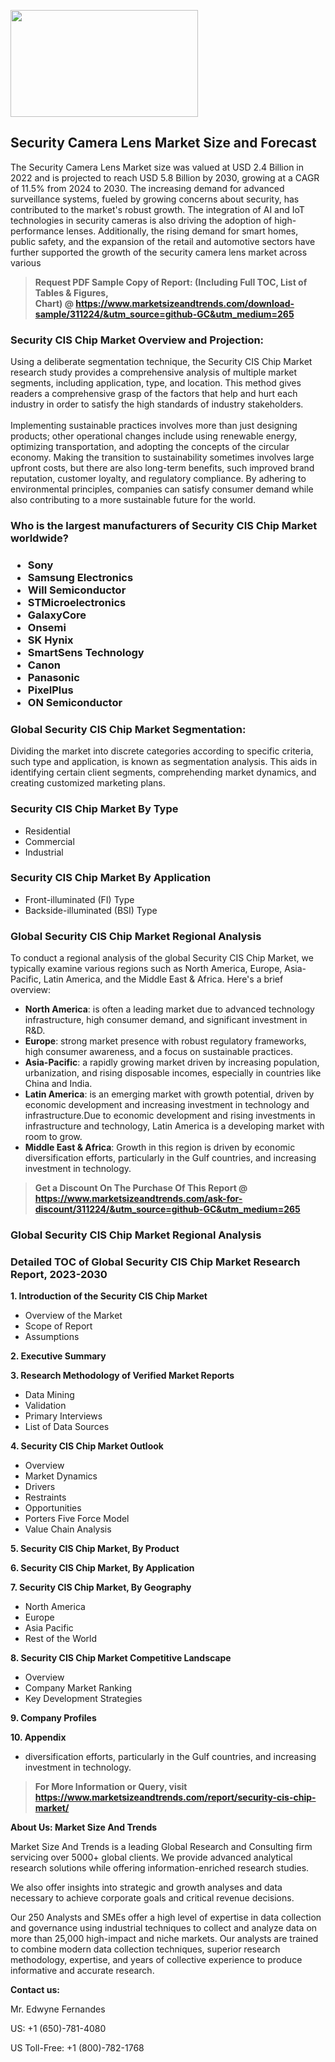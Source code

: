 <p><img class="alignnone size-medium wp-image-20088" src="https://ffe5etoiles.com/wp-content/uploads/2024/12/MST1-300x171.png" alt="" width="300" height="171" /></p><h2>Security Camera Lens Market Size and Forecast</h2><p>The Security Camera Lens Market size was valued at USD 2.4 Billion in 2022 and is projected to reach USD 5.8 Billion by 2030, growing at a CAGR of 11.5% from 2024 to 2030. The increasing demand for advanced surveillance systems, fueled by growing concerns about security, has contributed to the market's robust growth. The integration of AI and IoT technologies in security cameras is also driving the adoption of high-performance lenses. Additionally, the rising demand for smart homes, public safety, and the expansion of the retail and automotive sectors have further supported the growth of the security camera lens market across various </p><blockquote id="" class=""><strong>Request PDF Sample Copy of Report: (Including Full TOC, List of Tables &amp; Figures, Chart)&nbsp;@&nbsp;<strong><a href="https://www.marketsizeandtrends.com/download-sample/311224/&utm_source=github-GC&utm_medium=265" target="_blank">https://www.marketsizeandtrends.com/download-sample/311224/&utm_source=github-GC&utm_medium=265</a></strong></strong></blockquote><h3 id="" class="">Security CIS Chip Market&nbsp;Overview and Projection:</h3><p id="" class="">Using a deliberate segmentation technique, the Security CIS Chip Market research study provides a comprehensive analysis of multiple market segments, including application, type, and location. This method gives readers a comprehensive grasp of the factors that help and hurt each industry in order to satisfy the high standards of industry stakeholders. <br /> <br />Implementing sustainable practices involves more than just designing products; other operational changes include using renewable energy, optimizing transportation, and adopting the concepts of the circular economy. Making the transition to sustainability sometimes involves large upfront costs, but there are also long-term benefits, such improved brand reputation, customer loyalty, and regulatory compliance. By adhering to environmental principles, companies can satisfy consumer demand while also contributing to a more sustainable future for the world.</p><h3 id="" class="">Who is the largest manufacturers of&nbsp;Security CIS Chip Market worldwide?</h3><h3 class=""><p><ul><li>Sony </li><li> Samsung Electronics </li><li> Will Semiconductor </li><li> STMicroelectronics </li><li> GalaxyCore </li><li> Onsemi </li><li> SK Hynix </li><li> SmartSens Technology </li><li> Canon </li><li> Panasonic </li><li> PixelPlus </li><li> ON Semiconductor</li></ul></p></h3><h3 id="" class="">Global&nbsp;Security CIS Chip Market Segmentation:</h3><p id="" class="">Dividing the market into discrete categories according to specific criteria, such type and application, is known as segmentation analysis. This aids in identifying certain client segments, comprehending market dynamics, and creating customized marketing plans.</p><h3 id="" class="">Security CIS Chip Market&nbsp;By Type</h3><p><p><ul><li>Residential</li><li> Commercial</li><li> Industrial</p></li></ul></p></p><h3 id="" class="">Security CIS Chip Market&nbsp;By Application</h3><p class=""><p><ul><li>Front-illuminated (FI) Type</li><li> Backside-illuminated (BSI) Type</li></ul></p></p><h3 id="" class="">Global Security CIS Chip Market Regional Analysis</h3><p id="" class="">To conduct a regional analysis of the global Security CIS Chip Market, we typically examine various regions such as North America, Europe, Asia-Pacific, Latin America, and the Middle East &amp; Africa. Here's a brief overview:</p><ul><li><strong>North America</strong>: is often a leading market due to advanced technology infrastructure, high consumer demand, and significant investment in R&amp;D.</li><li><strong>Europe</strong>: strong market presence with robust regulatory frameworks, high consumer awareness, and a focus on sustainable practices.</li><li><strong>Asia-Pacific</strong>: a rapidly growing market driven by increasing population, urbanization, and rising disposable incomes, especially in countries like China and India.</li><li><strong>Latin America</strong>: is an emerging market with growth potential, driven by economic development and increasing investment in technology and infrastructure.Due to economic development and rising investments in infrastructure and technology, Latin America is a developing market with room to grow.</li><li><strong>Middle East &amp; Africa</strong>: Growth in this region is driven by economic diversification efforts, particularly in the Gulf countries, and increasing investment in technology.</li></ul><blockquote id="" class=""><strong>Get a Discount On The Purchase Of This Report @ <strong><a href="https://www.marketsizeandtrends.com/ask-for-discount/311224/&utm_source=github-GC&utm_medium=265" target="_blank">https://www.marketsizeandtrends.com/ask-for-discount/311224/&utm_source=github-GC&utm_medium=265</a></strong></strong></blockquote><h3 id="" class="">Global Security CIS Chip Market Regional Analysis</h3><h3 id="" class="">Detailed TOC of Global Security CIS Chip Market Research Report, 2023-2030</h3><p id="" class=""><strong>1. Introduction of the Security CIS Chip Market</strong></p><ul><li>Overview of the Market</li><li>Scope of Report</li><li>Assumptions</li></ul><p id="" class=""><strong>2. Executive Summary</strong></p><p id="" class=""><strong>3. Research Methodology of Verified Market Reports</strong></p><ul><li>Data Mining</li><li>Validation</li><li>Primary Interviews</li><li>List of Data Sources</li></ul><p id="" class=""><strong>4. Security CIS Chip Market Outlook</strong></p><ul><li>Overview</li><li>Market Dynamics</li><li>Drivers</li><li>Restraints</li><li>Opportunities</li><li>Porters Five Force Model</li><li>Value Chain Analysis</li></ul><p id="" class=""><strong>5. Security CIS Chip Market, By Product</strong></p><p id="" class=""><strong>6. Security CIS Chip Market, By Application</strong></p><p id="" class=""><strong>7. Security CIS Chip Market, By Geography</strong></p><ul><li>North America</li><li>Europe</li><li>Asia Pacific</li><li>Rest of the World</li></ul><p id="" class=""><strong>8. Security CIS Chip Market Competitive Landscape</strong></p><ul><li>Overview</li><li>Company Market Ranking</li><li>Key Development Strategies</li></ul><p id="" class=""><strong>9. Company Profiles</strong></p><p id="" class=""><strong>10. Appendix</strong></p><ul><li>diversification efforts, particularly in the Gulf countries, and increasing investment in technology.</li></ul><blockquote id="" class=""><strong>For More Information or Query, visit <strong><strong><a href="https://www.marketsizeandtrends.com/report/security-cis-chip-market/" target="_blank">https://www.marketsizeandtrends.com/report/security-cis-chip-market/</a></strong></strong></strong></blockquote><p id="" class=""><strong>About Us: Market Size And Trends</strong></p><p id="" class="">Market Size And Trends is a leading Global Research and Consulting firm servicing over 5000+ global clients. We provide advanced analytical research solutions while offering information-enriched research studies.</p><p id="" class="">We also offer insights into strategic and growth analyses and data necessary to achieve corporate goals and critical revenue decisions.</p><p id="" class="">Our 250 Analysts and SMEs offer a high level of expertise in data collection and governance using industrial techniques to collect and analyze data on more than 25,000 high-impact and niche markets. Our analysts are trained to combine modern data collection techniques, superior research methodology, expertise, and years of collective experience to produce informative and accurate research.</p><p id="" class=""><strong>Contact us:</strong></p><p id="" class="">Mr. Edwyne Fernandes</p><p id="" class="">US: +1 (650)-781-4080</p><p id="" class="">US Toll-Free: +1 (800)-782-1768</p>
